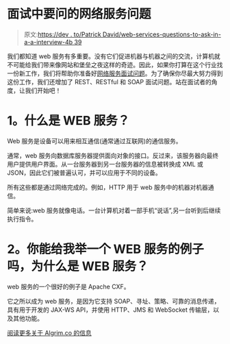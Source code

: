 # 面试中要问的网络服务问题

> 原文:[https://dev . to/Patrick David/web-services-questions-to-ask-in-a-a-interview-4b 39](https://dev.to/patrickdavid/web-services-questions-to-ask-in-an-interview-4b39)

我们都知道 web 服务有多重要。没有它们促进机器与机器之间的交流，计算机就不可能给我们带来像网站和堡垒之夜这样的奇迹。因此，如果你打算在这个行业找一份新工作，我们将帮助你准备好[网络服务面试问题](https://www.algrim.co/posts/176-web-services-interview-questions-soap-restful-rest)。为了确保你尽最大努力得到这份工作，我们还增加了 REST、RESTful 和 SOAP 面试问题。站在面试者的角度，让我们开始吧！

# [](#1-what-are-web-services)1。什么是 WEB 服务？

Web 服务是设备可以用来相互通信(通常通过互联网)的通信服务。

通常，web 服务向数据库服务器提供面向对象的接口。反过来，该服务器向最终用户提供用户界面。从一台服务器到另一台服务器的信息被转换成 XML 或 JSON，因此它们被普遍认可，并可以应用于不同的设备。

所有这些都是通过网络完成的。例如，HTTP 用于 web 服务中的机器对机器通信。

简单来说:web 服务就像电话。一台计算机对着一部手机“说话”,另一台听到后继续执行指令。

# [](#2-can-you-give-me-an-example-of-a-web-service-and-why-its-a-web-service)2。你能给我举一个 WEB 服务的例子吗，为什么是 WEB 服务？

web 服务的一个很好的例子是 Apache CXF。

它之所以成为 web 服务，是因为它支持 SOAP、寻址、策略、可靠的消息传递，具有用于开发的 JAX-WS API，并使用 HTTP、JMS 和 WebSocket 传输层，以及其他功能。

[阅读更多关于 Algrim.co 的信息](https://www.algrim.co/posts/176-web-services-interview-questions-soap-restful-rest)